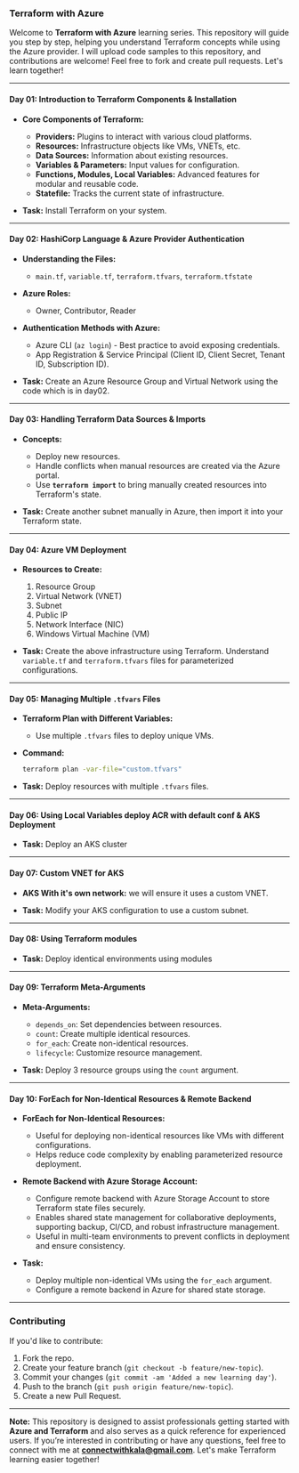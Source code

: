 
### Terraform with Azure 

Welcome to **Terraform with Azure** learning series. This repository will guide you step by step, helping you understand Terraform concepts while using the Azure provider. I will upload code samples to this repository, and contributions are welcome! Feel free to fork and create pull requests. Let's learn together!

---

#### **Day 01: Introduction to Terraform Components & Installation**

- **Core Components of Terraform:**
  - **Providers:** Plugins to interact with various cloud platforms.
  - **Resources:** Infrastructure objects like VMs, VNETs, etc.
  - **Data Sources:** Information about existing resources.
  - **Variables & Parameters:** Input values for configuration.
  - **Functions, Modules, Local Variables:** Advanced features for modular and reusable code.
  - **Statefile:** Tracks the current state of infrastructure.

- **Task:** Install Terraform on your system.
  
---

#### **Day 02: HashiCorp Language & Azure Provider Authentication**

- **Understanding the Files:**
  - `main.tf`, `variable.tf`, `terraform.tfvars`, `terraform.tfstate`
  
- **Azure Roles:**
  - Owner, Contributor, Reader
  
- **Authentication Methods with Azure:**
  - Azure CLI (`az login`) - Best practice to avoid exposing credentials.
  - App Registration & Service Principal (Client ID, Client Secret, Tenant ID, Subscription ID).

- **Task:** Create an Azure Resource Group and Virtual Network using the code which is in day02.


---

#### **Day 03: Handling Terraform Data Sources & Imports**

- **Concepts:**
  - Deploy new resources.
  - Handle conflicts when manual resources are created via the Azure portal.
  - Use **`terraform import`** to bring manually created resources into Terraform's state.

- **Task:** Create another subnet manually in Azure, then import it into your Terraform state.

---

#### **Day 04: Azure VM Deployment**

- **Resources to Create:**
  1. Resource Group
  2. Virtual Network (VNET)
  3. Subnet
  4. Public IP
  5. Network Interface (NIC)
  6. Windows Virtual Machine (VM)

- **Task:** Create the above infrastructure using Terraform. Understand `variable.tf` and `terraform.tfvars` files for parameterized configurations.

---

#### **Day 05: Managing Multiple `.tfvars` Files**

- **Terraform Plan with Different Variables:**
  - Use multiple `.tfvars` files to deploy unique VMs.
  
- **Command:**
  ```bash
  terraform plan -var-file="custom.tfvars"
  ```

- **Task:** Deploy resources with multiple `.tfvars` files.

---

#### **Day 06: Using Local Variables deploy ACR with default conf & AKS Deployment**


- **Task:** Deploy an AKS cluster 

---

#### **Day 07: Custom VNET for AKS**

- **AKS With it's own network:**  we will ensure it uses a custom VNET.

- **Task:** Modify your AKS configuration to use a custom subnet.


---

#### **Day 08: Using Terraform modules**


- **Task:** Deploy identical environments using modules

---

#### **Day 09: Terraform Meta-Arguments**

- **Meta-Arguments:**
  - `depends_on`: Set dependencies between resources.
  - `count`: Create multiple identical resources.
  - `for_each`: Create non-identical resources.
  - `lifecycle`: Customize resource management.

- **Task:** Deploy 3 resource groups using the `count` argument.

---

#### **Day 10: ForEach for Non-Identical Resources & Remote Backend**

- **ForEach for Non-Identical Resources:**
  - Useful for deploying non-identical resources like VMs with different configurations.
  - Helps reduce code complexity by enabling parameterized resource deployment.

- **Remote Backend with Azure Storage Account:**
  - Configure remote backend with Azure Storage Account to store Terraform state files securely.
  - Enables shared state management for collaborative deployments, supporting backup, CI/CD, and robust infrastructure management.
  - Useful in multi-team environments to prevent conflicts in deployment and ensure consistency.

- **Task:** 
  - Deploy multiple non-identical VMs using the `for_each` argument.
  - Configure a remote backend in Azure for shared state storage.

---

### Contributing

If you'd like to contribute:
1. Fork the repo.
2. Create your feature branch (`git checkout -b feature/new-topic`).
3. Commit your changes (`git commit -am 'Added a new learning day'`).
4. Push to the branch (`git push origin feature/new-topic`).
5. Create a new Pull Request.

---

**Note:** This repository is designed to assist professionals getting started with **Azure and Terraform** and also serves as a quick reference for experienced users. If you’re interested in contributing or have any questions, feel free to connect with me at **connectwithkala@gmail.com**. Let's make Terraform learning easier together! 

